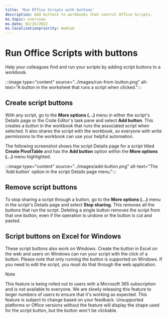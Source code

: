 ```yaml
---
title: 'Run Office Scripts with buttons'
description: Add buttons to workbooks that control Office Scripts.
ms.topic: overview
ms.date: 02/25/2022
ms.localizationpriority: medium
---
```


# Run Office Scripts with buttons

Help your colleagues find and run your scripts by adding script buttons to a workbook.

:::image type="content" source="../images/run-from-button.png" alt-text="A button in the worksheet that runs a script when clicked.":::

## Create script buttons

With any script, go to the **More options (…)** menu in either the script's Details page or the Code Editor's task pane and select **Add button**. This creates a button in the workbook that runs the associated script when selected. It also shares the script with the workbook, so everyone with write permissions to the workbook can use your helpful automation.

The following screenshot shows the script Details page for a script titled **Create PivotTable** and has the **Add button** option within the **More options (…)** menu highlighted.

:::image type="content" source="../images/add-button.png" alt-text="The 'Add button' option in the script Details page menu.":::

## Remove script buttons

To stop sharing a script through a button, go to the **More options (…)** menu in the script's Details page and select **Stop sharing**. This removes all the buttons that run the script. Deleting a single button removes the script from that one button, even if the operation is undone or the button is cut and pasted.

## Script buttons on Excel for Windows

These script buttons also work on Windows. Create the button in Excel on the web and users on Windows can run your script with the click of a button. Please note that only running the button is supported on Windows. If you need to edit the script, you must do that through the web application.

> [!NOTE]
> This feature is being rolled out to users with a Microsoft 365 subscription and is not available to everyone. We are slowly releasing this feature to larger numbers of users to ensure that it's working as expected. This feature is subject to change based on your feedback. Unsupported platforms or Office versions without the feature will display the shape used for the script button, but the button won't be clickable.
